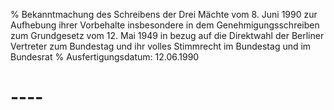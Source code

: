 % Bekanntmachung des Schreibens der Drei Mächte vom 8. Juni 1990 zur Aufhebung ihrer Vorbehalte insbesondere in dem Genehmigungsschreiben zum Grundgesetz vom 12. Mai 1949 in bezug auf die Direktwahl der Berliner Vertreter zum Bundestag und ihr volles Stimmrecht im Bundestag und im Bundesrat
% Ausfertigungsdatum: 12.06.1990
 
# ----
